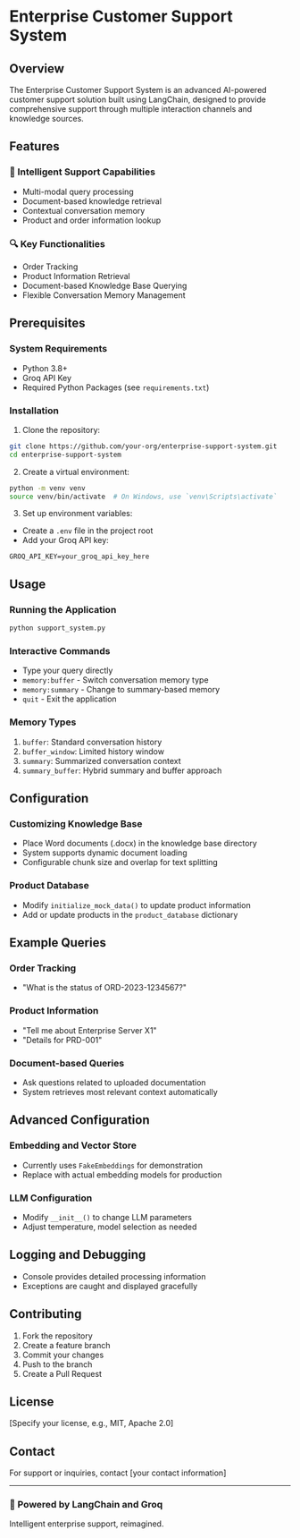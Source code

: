 # Enterprise Customer Support System

## Overview
The Enterprise Customer Support System is an advanced AI-powered customer support solution built using LangChain, designed to provide comprehensive support through multiple interaction channels and knowledge sources.

## Features

### 🌟 Intelligent Support Capabilities
- Multi-modal query processing
- Document-based knowledge retrieval
- Contextual conversation memory
- Product and order information lookup

### 🔍 Key Functionalities
- Order Tracking
- Product Information Retrieval
- Document-based Knowledge Base Querying
- Flexible Conversation Memory Management

## Prerequisites

### System Requirements
- Python 3.8+
- Groq API Key
- Required Python Packages (see `requirements.txt`)

### Installation

1. Clone the repository:
```bash
git clone https://github.com/your-org/enterprise-support-system.git
cd enterprise-support-system
```

2. Create a virtual environment:
```bash
python -m venv venv
source venv/bin/activate  # On Windows, use `venv\Scripts\activate`
```

3. Set up environment variables:
- Create a `.env` file in the project root
- Add your Groq API key:
```
GROQ_API_KEY=your_groq_api_key_here
```

## Usage

### Running the Application
```bash
python support_system.py
```

### Interactive Commands
- Type your query directly
- `memory:buffer` - Switch conversation memory type
- `memory:summary` - Change to summary-based memory
- `quit` - Exit the application

### Memory Types
1. `buffer`: Standard conversation history
2. `buffer_window`: Limited history window
3. `summary`: Summarized conversation context
4. `summary_buffer`: Hybrid summary and buffer approach

## Configuration

### Customizing Knowledge Base
- Place Word documents (.docx) in the knowledge base directory
- System supports dynamic document loading
- Configurable chunk size and overlap for text splitting

### Product Database
- Modify `initialize_mock_data()` to update product information
- Add or update products in the `product_database` dictionary

## Example Queries

### Order Tracking
- "What is the status of ORD-2023-1234567?"

### Product Information
- "Tell me about Enterprise Server X1"
- "Details for PRD-001"

### Document-based Queries
- Ask questions related to uploaded documentation
- System retrieves most relevant context automatically

## Advanced Configuration

### Embedding and Vector Store
- Currently uses `FakeEmbeddings` for demonstration
- Replace with actual embedding models for production

### LLM Configuration
- Modify `__init__()` to change LLM parameters
- Adjust temperature, model selection as needed

## Logging and Debugging
- Console provides detailed processing information
- Exceptions are caught and displayed gracefully

## Contributing
1. Fork the repository
2. Create a feature branch
3. Commit your changes
4. Push to the branch
5. Create a Pull Request

## License
[Specify your license, e.g., MIT, Apache 2.0]

## Contact
For support or inquiries, contact [your contact information]

---

### 🚀 Powered by LangChain and Groq
Intelligent enterprise support, reimagined.
